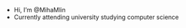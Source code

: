 - Hi, I’m @MihaMlin
- Currently attending university studying computer science

<!---
MihaMlin/MihaMlin is a ✨ special ✨ repository because its `README.md` (this file) appears on your GitHub profile.
You can click the Preview link to take a look at your changes.
--->
